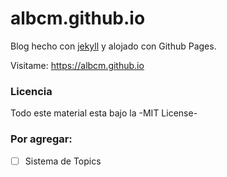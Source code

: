 # albcm.github.io

Blog hecho con [jekyll](http://jekyllrb.com) y alojado con Github Pages.

Visitame: https://albcm.github.io

### Licencia
Todo este material esta bajo la -MIT License-

### Por agregar:

- [ ] Sistema de Topics

